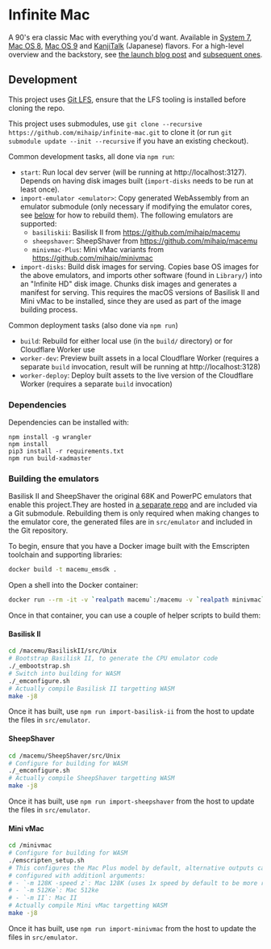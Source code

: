 # Infinite Mac

A 90's era classic Mac with everything you'd want. Available in [System 7](https://system7.app/), [Mac OS 8](https://macos8.app/), [Mac OS 9](https://macos9.app/) and [KanjiTalk](https://kanjitalk7.app) (Japanese) flavors. For a high-level overview and the backstory, see [the launch blog post](https://blog.persistent.info/2022/03/blog-post.html) and [subsequent ones](https://blog.persistent.info/search/label/Infinite%20Mac).

## Development

This project uses [Git LFS](https://git-lfs.github.com/), ensure that the LFS tooling is installed before cloning the repo.

This project uses submodules, use `git clone --recursive https://github.com/mihaip/infinite-mac.git` to clone it (or run `git submodule update --init --recursive` if you have an existing checkout).

Common development tasks, all done via `npm run`:

-   `start`: Run local dev server (will be running at http://localhost:3127). Depends on having disk images built (`import-disks` needs to be run at least once).
-   `import-emulator <emulator>`: Copy generated WebAssembly from an emulator submodule (only necessary if modifying the emulator cores, see [below](#building-the-emulators) for how to rebuild them). The following emulators are supported:
    -   `basiliskii`: Basilisk II from https://github.com/mihaip/macemu
    -   `sheepshaver`: SheepShaver from https://github.com/mihaip/macemu
    -   `minivmac-Plus`: Mini vMac variants from https://github.com/mihaip/minivmac
-   `import-disks`: Build disk images for serving. Copies base OS images for the above emulators, and imports other software (found in `Library/`) into an "Infinite HD" disk image. Chunks disk images and generates a manifest for serving. This requires the macOS versions of Basilisk II and Mini vMac to be installed, since they are used as part of the image building process.

Common deployment tasks (also done via `npm run`)

-   `build`: Rebuild for either local use (in the `build/` directory) or for Cloudflare Worker use
-   `worker-dev`: Preview built assets in a local Cloudflare Worker (requires a separate `build` invocation, result will be running at http://localhost:3128)
-   `worker-deploy`: Deploy built assets to the live version of the Cloudflare Worker (requires a separate `build` invocation)

### Dependencies

Dependencies can be installed with:

```
npm install -g wrangler
npm install
pip3 install -r requirements.txt
npm run build-xadmaster
```

### Building the emulators

Basilisk II and SheepShaver the original 68K and PowerPC emulators that enable this project.They are hosted in [a separate repo](https://github.com/mihaip/macemu/) and are included via a Git submodule. Rebuilding them is only required when making changes to the emulator core, the generated files are in `src/emulator` and included in the Git repository.

To begin, ensure that you have a Docker image built with the Emscripten toolchain and supporting libraries:

```sh
docker build -t macemu_emsdk .
```

Open a shell into the Docker container:

```sh
docker run --rm -it -v `realpath macemu`:/macemu -v `realpath minivmac`:/minivmac --entrypoint bash macemu_emsdk
```

Once in that container, you can use a couple of helper scripts to build them:

#### Basilisk II

```sh
cd /macemu/BasiliskII/src/Unix
# Bootstrap Basilisk II, to generate the CPU emulator code
./_embootstrap.sh
# Switch into building for WASM
./_emconfigure.sh
# Actually compile Basilisk II targetting WASM
make -j8
```

Once it has built, use `npm run import-basilisk-ii` from the host to update the files in `src/emulator`.

#### SheepShaver

```sh
cd /macemu/SheepShaver/src/Unix
# Configure for building for WASM
./_emconfigure.sh
# Actually compile SheepShaver targetting WASM
make -j8
```

Once it has built, use `npm run import-sheepshaver` from the host to update the files in `src/emulator`.

#### Mini vMac

```sh
cd /minivmac
# Configure for building for WASM
./emscripten_setup.sh
# This configures the Mac Plus model by default, alternative outputs can be
# configured with additionl arguments:
# - `-m 128K -speed z`: Mac 128K (uses 1x speed by default to be more realistic)
# - `-m 512Ke`: Mac 512ke
# - `-m II`: Mac II
# Actually compile Mini vMac targetting WASM
make -j8
```

Once it has built, use `npm run import-minivmac` from the host to update the files in `src/emulator`.
